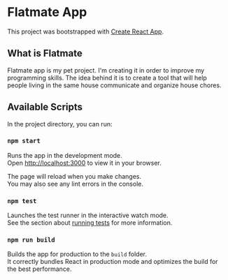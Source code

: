 # Flatmate App

This project was bootstrapped with [Create React App](https://github.com/facebook/create-react-app).

## What is Flatmate 
Flatmate app is my pet project. I'm creating it in order to improve my programming skills.
The idea behind it is to create a tool that will help people living in the same house communicate and organize house chores.


## Available Scripts

In the project directory, you can run:

### `npm start`

Runs the app in the development mode.\
Open [http://localhost:3000](http://localhost:3000) to view it in your browser.

The page will reload when you make changes.\
You may also see any lint errors in the console.

### `npm test`

Launches the test runner in the interactive watch mode.\
See the section about [running tests](https://facebook.github.io/create-react-app/docs/running-tests) for more information.

### `npm run build`

Builds the app for production to the `build` folder.\
It correctly bundles React in production mode and optimizes the build for the best performance.
